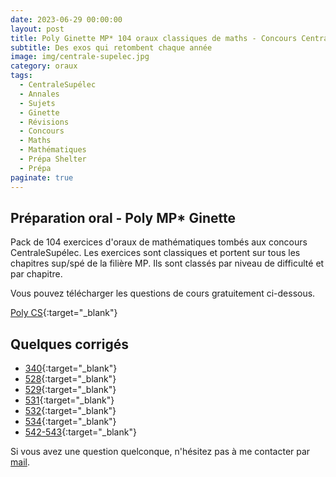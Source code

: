 ```yaml
---
date: 2023-06-29 00:00:00
layout: post
title: Poly Ginette MP* 104 oraux classiques de maths - Concours CentraleSupélec 2022
subtitle: Des exos qui retombent chaque année
image: img/centrale-supelec.jpg
category: oraux
tags:
  - CentraleSupélec
  - Annales
  - Sujets
  - Ginette
  - Révisions
  - Concours
  - Maths
  - Mathématiques
  - Prépa Shelter
  - Prépa
paginate: true
---
```


## Préparation oral - Poly MP* Ginette

Pack de 104 exercices d'oraux de mathématiques tombés aux concours CentraleSupélec. Les exercices sont classiques et portent sur tous les chapitres sup/spé de la filière MP. Ils sont classés par niveau de difficulté et par chapitre. 

Vous pouvez télécharger les questions de cours gratuitement ci-dessous.

[Poly CS](/assets/documents/oraux/cs-2021.pdf){:target="_blank"}

## Quelques corrigés 

- [340](/assets/documents/oraux/Corrigés/oral-analyse-M312-318-C340.pdf){:target="_blank"} 
- [528](/assets/documents/oraux/Corrigés/oral-analyse-C528.pdf){:target="_blank"}
- [529](/assets/documents/oraux/Corrigés/oral-analyse-C529.pdf){:target="_blank"}
- [531](/assets/documents/oraux/Corrigés/oral-analyse-C531.pdf){:target="_blank"}
- [532](/assets/documents/oraux/Corrigés/oral-analyse-C532.pdf){:target="_blank"}
- [534](/assets/documents/oraux/Corrigés/oral-analyse-C534.pdf){:target="_blank"}
- [542-543](/assets/documents/oraux/Corrigés/oral-analyse-C542-543.pdf){:target="_blank"}


Si vous avez une question quelconque, n'hésitez pas à me contacter par [mail](https://www.prepashelter.com/contact/).

